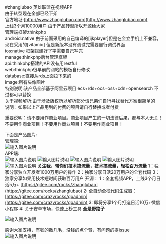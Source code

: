 #zhanglubao
英雄联盟在视频APP<br>
由于转型现在全部已经下架<br>
官方地址:[http://www.zhanglubao.com](http://www.zhanglubao.com)<br>
上线3个月10000用户 由于产品转型所以开源给大家<br>
管理端框架:thinkphp<br>
android:native 由于前面采用的自己编译的[ijkplayer]但是在金立手机上不兼容，现在采用的[vitamio] 但是新版本没有调试完需要自行调试界面<br>
ios:native 框架搭建好了字需要自己写完<br>
manage:thinkphp后台管理框架<br>
api:thinkphp搭建的API没有用restful<br>
web:thinkphp很早前的网站的模板自行修改<br>
database:直接从rds上面拉下来的<br>
image:所有头像图片<br>
特别说明:该产品全部基于阿里云项目 ecs+rds+ocs+oss+cdn+opensearch 不过都可以替换<br>
关于视频解析:由于涉及版权所以解析部分请兄弟们自行寻找替代方案很简单的<br>
说明：如果以上产品用到的付费的项目请自行替换或者付费<br>

重要说明：请不要用作商业项目。商业项目产生的一切法律后果，都与本人无关！ 不要用作商业项目！不要用作商业项目！不要用作商业项目！





下面是产品图片:<br>
管理端:<br>
![输入图片说明](http://git.oschina.net/uploads/images/2016/0111/142539_128823fb_620187.png)<br>
APP端:<br>
![输入图片说明](http://git.oschina.net/uploads/images/2016/0111/141254_6bc2ba52_620187.jpeg)
![输入图片说明](http://git.oschina.net/uploads/images/2016/0111/141328_1e8f4f2a_620187.jpeg)
![输入图片说明](http://git.oschina.net/uploads/images/2016/0111/142633_ef6d0fe9_620187.jpeg)
![输入图片说明](http://git.oschina.net/uploads/images/2016/0111/142701_aab1aec7_620187.jpeg)
![输入图片说明](http://git.oschina.net/uploads/images/2016/0111/142724_da8923f7_620187.jpeg)
 **关注我，带你们技术搞流量，技术搞流量，轻松百万流量**
1：独家分享独立开发者1000万用户的操作
2：独家分享日活20万用户的全套代码
3：独家分享如果用技术短时间获取百万用户 
开源：
1：全套视频APP，上线3个月日活5万+ [https://gitee.com/rocks/zhanglubao](https://gitee.com/rocks/zhanglubao)
2: 全自动全栈代码生成器：[https://gitee.com/crazyrocks/goadmin](https://gitee.com/crazyrocks/goadmin)
3: 即将分享1个月打造日活10万+微信小程序
4: 关于安卓市场，快速上榜工具
 **全是野路子** 

![输入图片说明](https://images.gitee.com/uploads/images/2020/0109/151918_f6733481_620187.jpeg "qrcode_for_gh_221095e67f12_1280.jpg")

感谢大家支持，有钱的撒几毛，没钱的点个赞，有问题的提issue<br/>
![输入图片说明](https://images.gitee.com/uploads/images/2019/1225/172829_5408c413_1927330.jpeg)